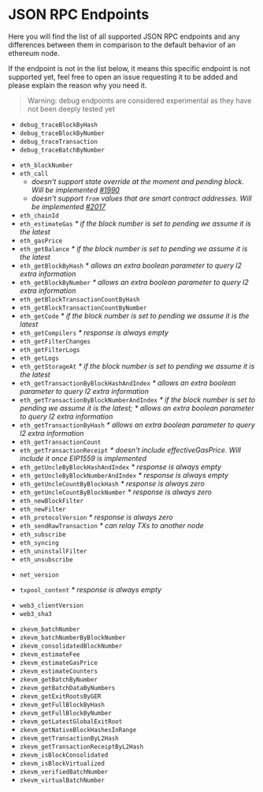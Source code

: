# JSON RPC Endpoints

Here you will find the list of all supported JSON RPC endpoints and any differences between them in comparison to the default behavior of an ethereum node.

If the endpoint is not in the list below, it means this specific endpoint is not supported yet, feel free to open an issue requesting it to be added and please explain the reason why you need it. 

> Warning: debug endpoints are considered experimental as they have not been deeply tested yet
<!-- DEBUG -->
- `debug_traceBlockByHash`
- `debug_traceBlockByNumber`
- `debug_traceTransaction`
- `debug_traceBatchByNumber`

<!-- ETH -->
- `eth_blockNumber`
- `eth_call`
  - _doesn't support state override at the moment and pending block. Will be implemented [#1990](https://github.com/0xPolygonHermez/zkevm-node/issues/1990)_ 
  - _doesn't support `from` values that are smart contract addresses. Will be implemented [#2017](https://github.com/0xPolygonHermez/zkevm-node/issues/2017)_  
- `eth_chainId`
- `eth_estimateGas` _* if the block number is set to pending we assume it is the latest_
- `eth_gasPrice`
- `eth_getBalance` _* if the block number is set to pending we assume it is the latest_
- `eth_getBlockByHash` _* allows an extra boolean parameter to query l2 extra information_
- `eth_getBlockByNumber` _* allows an extra boolean parameter to query l2 extra information_
- `eth_getBlockTransactionCountByHash`
- `eth_getBlockTransactionCountByNumber`
- `eth_getCode` _* if the block number is set to pending we assume it is the latest_
- `eth_getCompilers` _* response is always empty_
- `eth_getFilterChanges`
- `eth_getFilterLogs`
- `eth_getLogs`
- `eth_getStorageAt` _* if the block number is set to pending we assume it is the latest_
- `eth_getTransactionByBlockHashAndIndex` _* allows an extra boolean parameter to query l2 extra information_
- `eth_getTransactionByBlockNumberAndIndex` _* if the block number is set to pending we assume it is the latest; * allows an extra boolean parameter to query l2 extra information_
- `eth_getTransactionByHash` _* allows an extra boolean parameter to query l2 extra information_
- `eth_getTransactionCount`
- `eth_getTransactionReceipt` _* doesn't include effectiveGasPrice. Will include it once EIP1559 is implemented_
- `eth_getUncleByBlockHashAndIndex` _* response is always empty_
- `eth_getUncleByBlockNumberAndIndex` _* response is always empty_
- `eth_getUncleCountByBlockHash` _* response is always zero_
- `eth_getUncleCountByBlockNumber` _* response is always zero_
- `eth_newBlockFilter`
- `eth_newFilter`
- `eth_protocolVersion` _* response is always zero_
- `eth_sendRawTransaction` _* can relay TXs to another node_
- `eth_subscribe`
- `eth_syncing`
- `eth_uninstallFilter`
- `eth_unsubscribe`

<!-- NET -->
- `net_version`

<!-- TXPOOL -->
- `txpool_content` _* response is always empty_

<!-- WEB3 -->
- `web3_clientVersion`
- `web3_sha3`

<!-- ZKEVM -->
- `zkevm_batchNumber`
- `zkevm_batchNumberByBlockNumber`
- `zkevm_consolidatedBlockNumber`
- `zkevm_estimateFee`
- `zkevm_estimateGasPrice`
- `zkevm_estimateCounters`
- `zkevm_getBatchByNumber`
- `zkevm_getBatchDataByNumbers`
- `zkevm_getExitRootsByGER`
- `zkevm_getFullBlockByHash`
- `zkevm_getFullBlockByNumber`
- `zkevm_getLatestGlobalExitRoot`
- `zkevm_getNativeBlockHashesInRange`
- `zkevm_getTransactionByL2Hash`
- `zkevm_getTransactionReceiptByL2Hash`
- `zkevm_isBlockConsolidated`
- `zkevm_isBlockVirtualized`
- `zkevm_verifiedBatchNumber`
- `zkevm_virtualBatchNumber`
